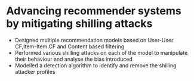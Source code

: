 # Advancing recommender systems by mitigating shilling attacks

- Designed multiple recommendation models based on User-User CF,Item-Item CF and Content based filtering
- Performed various shilling attacks on each of the model to manipulate their behaviour and analyse the bias introduced
- Modelled a detection algorithm to identify and remove the shilling attacker profiles
